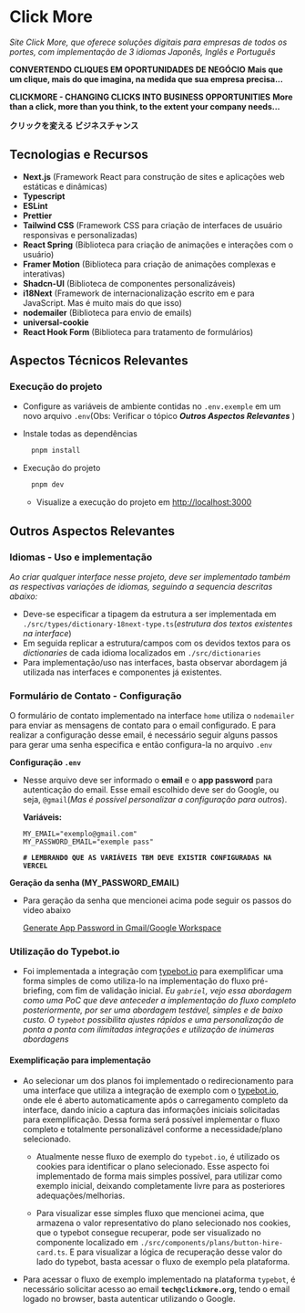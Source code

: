 # Click More

_Site Click More, que oferece soluções digitais para empresas de todos os portes, com implementação de 3 idiomas Japonês, Inglês e Português_

**CONVERTENDO CLIQUES EM OPORTUNIDADES DE NEGÓCIO**
**Mais que um clique, mais do que imagina, na medida que sua empresa precisa...**

**CLICKMORE - CHANGING CLICKS INTO BUSINESS OPPORTUNITIES**
**More than a click, more than you think, to the extent your company needs...**

**クリックを変える ビジネスチャンス**

## Tecnologias e Recursos

- **Next.js** (Framework React para construção de sites e aplicações web estáticas e dinâmicas)
- **Typescript**
- **ESLint**
- **Prettier**
- **Tailwind CSS** (Framework CSS para criação de interfaces de usuário responsivas e personalizadas)
- **React Spring** (Biblioteca para criação de animações e interações com o usuário)
- **Framer Motion** (Biblioteca para criação de animações complexas e interativas)
- **Shadcn-UI** (Biblioteca de componentes personalizáveis)
- **i18Next** (Framework de internacionalização escrito em e para JavaScript. Mas é muito mais do que isso)
- **nodemailer** (Biblioteca para envio de emails)
- **universal-cookie**
- **React Hook Form** (Biblioteca para tratamento de formulários)

## Aspectos Técnicos Relevantes

### Execução do projeto

- Configure as variáveis de ambiente contidas no `.env.exemple` em um novo arquivo `.env`(Obs: Verificar o tópico _**Outros Aspectos Relevantes**_ )

- Instale todas as dependências
  ```bash
  	pnpm install
  ```
- Execução do projeto

  ```bash
  	pnpm dev
  ```

  - Visualize a execução do projeto em [http://localhost:3000](http://localhost:3000)

## Outros Aspectos Relevantes

### Idiomas - Uso e implementação

_Ao criar qualquer interface nesse projeto, deve ser implementado também as respectivas variações de idiomas, seguindo a sequencia descritas abaixo:_

- Deve-se especificar a tipagem da estrutura a ser implementada em `./src/types/dictionary-18next-type.ts`(_estrutura dos textos existentes na interface_)
- Em seguida replicar a estrutura/campos com os devidos textos para os _dictionaries_ de cada idioma localizados em `./src/dictionaries`
- Para implementação/uso nas interfaces, basta observar abordagem já utilizada nas interfaces e componentes já existentes.

### Formulário de Contato - Configuração

O formulário de contato implementado na interface `home` utiliza o `nodemailer` para enviar as mensagens de contato para o email configurado. E para realizar a configuração desse email, é necessário seguir alguns passos para gerar uma senha especifica e então configura-la no arquivo `.env`

**Configuração `.env`**

- Nesse arquivo deve ser informado o **email** e o **app password** para autenticação do email. Esse email escolhido deve ser do Google, ou seja, `@gmail`(_Mas é possível personalizar a configuração para outros_).

  **Variáveis:**

  ```properties
  MY_EMAIL="exemplo@gmail.com"
  MY_PASSWORD_EMAIL="exemple pass"
  ```

  **`# LEMBRANDO QUE AS VARIÁVEIS TBM DEVE EXISTIR CONFIGURADAS NA VERCEL`**

**Geração da senha (MY_PASSWORD_EMAIL)**

- Para geração da senha que mencionei acima pode seguir os passos do video abaixo

  [Generate App Password in Gmail/Google Workspace](https://www.youtube.com/watch?v=lSURGX0JHbA)

### Utilização do Typebot.io

- Foi implementada a integração com [typebot.io](https://app.typebot.io/pt-BR) para exemplificar uma forma simples de como utiliza-lo na implementação do fluxo pré-briefing, com fim de validação inicial. _Eu `gabriel`, vejo essa abordagem como uma PoC que deve anteceder a implementação do fluxo completo posteriormente, por ser uma abordagem testável, simples e de baixo custo. O `typebot` possibilita ajustes rápidos e uma personalização de ponta a ponta com ilimitadas integrações e utilização de inúmeras abordagens_

#### Exemplificação para implementação

- Ao selecionar um dos planos foi implementado o redirecionamento para uma interface que utiliza a integração de exemplo com o [typebot.io](https://app.typebot.io/pt-BR), onde ele é aberto automaticamente após o carregamento completo da interface, dando início a captura das informações iniciais solicitadas para exemplificação.
  Dessa forma será possível implementar o fluxo completo e totalmente personalizável conforme a necessidade/plano selecionado.

  - Atualmente nesse fluxo de exemplo do `typebot.io`, é utilizado os cookies para identificar o plano selecionado. Esse aspecto foi implementado de forma mais simples possível, para utilizar como exemplo inicial, deixando completamente livre para as posteriores adequações/melhorias.

  - Para visualizar esse simples fluxo que mencionei acima, que armazena o valor representativo do plano selecionado nos cookies, que o typebot consegue recuperar, pode ser visualizado no componente localizado em `./src/components/plans/button-hire-card.ts`. E para visualizar a lógica de recuperação desse valor do lado do typebot, basta acessar o fluxo de exemplo pela plataforma.

- Para acessar o fluxo de exemplo implementado na plataforma `typebot`, é necessário solicitar acesso ao email **`tech@clickmore.org`**, tendo o email logado no browser, basta autenticar utilizando o Google.
